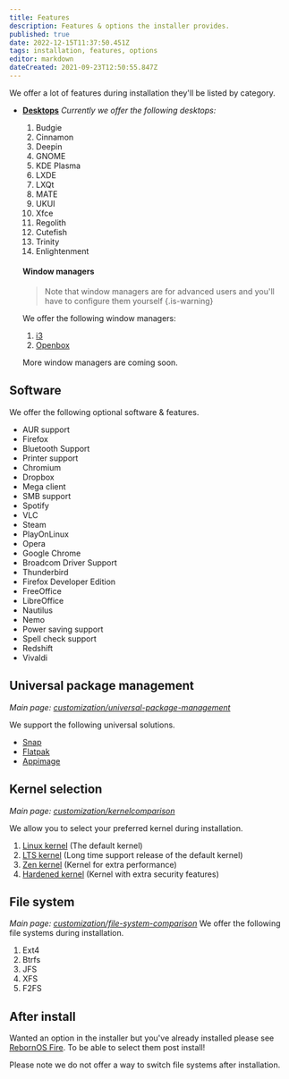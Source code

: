 ```yaml
---
title: Features
description: Features & options the installer provides.
published: true
date: 2022-12-15T11:37:50.451Z
tags: installation, features, options
editor: markdown
dateCreated: 2021-09-23T12:50:55.847Z
---
```


We offer a lot of features during installation they'll be listed by category.

- [**Desktops**](/customization/desktops)
	*Currently we offer the following desktops:*
	1.  Budgie
	2.  Cinnamon
	3.  Deepin
	4.  GNOME
	5.  KDE Plasma
	6.  LXDE
	7.  LXQt
	8.  MATE
	9.  UKUI
	10.  Xfce
	11.  Regolith
	12.  Cutefish
	13.  Trinity
	14. Enlightenment

	#### Window managers
	>	Note that window managers are for advanced users and you'll have to configure them yourself
	{.is-warning}

	We offer the following window managers:
	1.  [i3](https://i3wm.org/docs/userguide)
	2.  [Openbox](http://openbox.org/wiki/Help:Contents)

	More window managers are coming soon.

## Software

We offer the following optional software & features.

-   AUR support
-   Firefox
-   Bluetooth Support
-   Printer support
-   Chromium
-   Dropbox
-   Mega client
-   SMB support
-   Spotify
-   VLC
-   Steam
-   PlayOnLinux
-   Opera
-   Google Chrome
-   Broadcom Driver Support
-   Thunderbird
-   Firefox Developer Edition
-   FreeOffice
-   LibreOffice
-   Nautilus
-   Nemo
-   Power saving support
-   Spell check support
-   Redshift
-   Vivaldi

## Universal package management
*Main page: [customization/universal-package-management](/customization/universal-package-management)*

We support the following universal solutions.

-   [Snap](https://snapcraft.io)
-   [Flatpak](https://flatpak.org)
-   [Appimage](https://appimage.org)


<!---## Theming

We offer optionally theming during installation.

More info coming soon

## Shell selection

We offer the option to select your preferred shell.

-   [Bash](https://www.gnu.org/software/bash) (default)
-   [Zsh](https://zsh.org)
-   [Fish](https://fishshell.com)

[/customization/shell](/en/customization/shell)
--> 
## Kernel selection
*Main page: [customization/kernelcomparison](/en/customization/kernelcomparison)*

We allow you to select your preferred kernel during installation.
1.  [Linux kernel](https://kernel.org) (The default kernel)
2.  [LTS kernel](https://kernel.org) (Long time support release of the default kernel)
3.  [Zen kernel](https://github.com/zen-kernel/zen-kernel) (Kernel for extra performance)
4.  [Hardened kernel](https://github.com/anthraxx/linux-hardened) (Kernel with extra security features)

## File system
*Main page: [customization/file-system-comparison](/customization/file-system-comparison)*
We offer the following file systems during installation.

1.  Ext4
2.  Btrfs
3.  JFS
4.  XFS
5.  F2FS

## After install

Wanted an option in the installer but you've already installed please see [RebornOS Fire](/en/apps/rebornosfire). To be able to select them post install!

Please note we do not offer a way to switch file systems after installation.